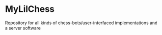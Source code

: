 MyLilChess
==========

Repository for all kinds of chess-bots/user-interfaced implementations and a server software

